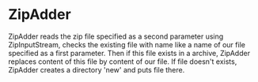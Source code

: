# ZipAdder

  ZipAdder reads the zip file specified as a second parameter using ZipInputStream,
  checks the existing file with name like a name of our file specified as a first parameter.
  Then if this file exists in a archive, ZipAdder replaces content of this file by content
  of our file. If file doesn't exists, ZipAdder creates a directory 'new' and puts file there.
 
